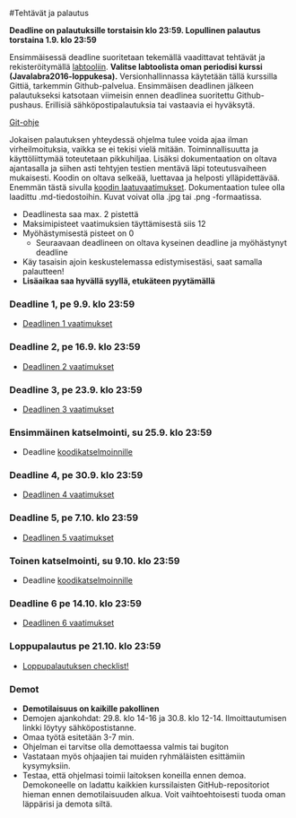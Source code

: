 ﻿#Tehtävät ja palautus

**Deadline on palautuksille torstaisin klo 23:59. Lopullinen palautus torstaina 1.9. klo 23:59**

Ensimmäisessä deadline suoritetaan tekemällä vaadittavat tehtävät ja rekisteröitymällä [labtooliin](http://tktl-labtool.herokuapp.com/register). **Valitse labtoolista oman periodisi kurssi (Javalabra2016-loppukesa).** Versionhallinnassa käytetään tällä kurssilla Gittiä, tarkemmin Github-palvelua. Ensimmäisen deadlinen jälkeen palautukseksi katsotaan viimeisin ennen deadlinea suoritettu Github-pushaus. Erillisiä sähköpostipalautuksia tai vastaavia ei hyväksytä.

[Git-ohje](Git-ohje.md)

Jokaisen palautuksen yhteydessä ohjelma tulee voida ajaa ilman virheilmoituksia, vaikka se ei tekisi vielä mitään. Toiminnallisuutta ja käyttöliittymää toteutetaan pikkuhiljaa. Lisäksi dokumentaation  on oltava ajantasalla ja siihen asti tehtyjen testien mentävä läpi toteutusvaiheen mukaisesti. Koodin on oltava selkeää, luettavaa ja helposti ylläpidettävää. Enemmän tästä sivulla [koodin laatuvaatimukset](Koodin-laatuvaatimukset.md). Dokumentaation tulee olla laadittu .md-tiedostoihin. Kuvat voivat olla .jpg tai .png -formaatissa.

* Deadlinesta saa max. 2 pistettä
* Maksimipisteet vaatimuksien täyttämisestä siis 12
* Myöhästymisestä pisteet on 0
  * Seuraavaan deadlineen on oltava kyseinen deadline ja myöhästynyt deadline
* Käy tasaisin ajoin keskustelemassa edistymisestäsi, saat samalla palautteen!
* **Lisäaikaa saa hyvällä syyllä, etukäteen pyytämällä**

### Deadline 1, pe 9.9. klo 23:59
* [Deadlinen 1 vaatimukset](Deadline-1.md)

### Deadline 2, pe 16.9. klo 23:59
* [Deadlinen 2 vaatimukset](Deadline-2.md)

### Deadline 3, pe 23.9. klo 23:59
* [Deadlinen 3 vaatimukset](Deadline-3.md)

### Ensimmäinen katselmointi, su 25.9. klo 23:59
* Deadline [koodikatselmoinnille](Koodikatselmointi.md)

### Deadline 4, pe 30.9. klo 23:59
* [Deadlinen 4 vaatimukset](Deadline-4.md)

### Deadline 5, pe 7.10. klo 23:59
* [Deadlinen 5 vaatimukset](Deadline-5.md)

### Toinen katselmointi, su 9.10. klo 23:59
* Deadline [koodikatselmoinnille](Koodikatselmointi.md)

### Deadline 6 pe 14.10. klo 23:59
* [Deadlinen 6 vaatimukset](Deadline-6.md)

### Loppupalautus pe 21.10. klo 23:59
* [Loppupalautuksen checklist!](Deadline-loppupalautus.md)

### Demot

* **Demotilaisuus on kaikille pakollinen**
* Demojen ajankohdat: 29.8. klo 14-16 ja 30.8. klo 12-14. Ilmoittautumisen linkki löytyy sähköpostistanne.
* Omaa työtä esitetään 3-7 min.
* Ohjelman ei tarvitse olla demottaessa valmis tai bugiton
* Vastataan myös ohjaajien tai muiden ryhmäläisten esittämiin kysymyksiin.
* Testaa, että ohjelmasi toimii laitoksen koneilla ennen demoa. Demokoneelle on ladattu kaikkien kurssilaisten GitHub-repositoriot hieman ennen demotilaisuuden alkua. Voit vaihtoehtoisesti tuoda oman läppärisi ja demota siltä.
